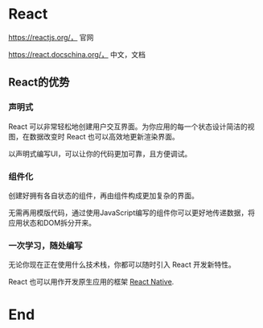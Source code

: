 # React

https://reactjs.org/， 官网

https://react.docschina.org/， 中文，文档

## React的优势

### 声明式

React 可以非常轻松地创建用户交互界面。为你应用的每一个状态设计简洁的视图，在数据改变时 React 也可以高效地更新渲染界面。

以声明式编写UI，可以让你的代码更加可靠，且方便调试。

### 组件化

创建好拥有各自状态的组件，再由组件构成更加复杂的界面。

无需再用模版代码，通过使用JavaScript编写的组件你可以更好地传递数据，将应用状态和DOM拆分开来。

### 一次学习，随处编写

无论你现在正在使用什么技术栈，你都可以随时引入 React 开发新特性。

React 也可以用作开发原生应用的框架 [React Native](https://facebook.github.io/react-native/).























# End